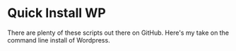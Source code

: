 Quick Install WP
================

There are plenty of these scripts out there on GitHub. Here's my take on the command line install of Wordpress.
